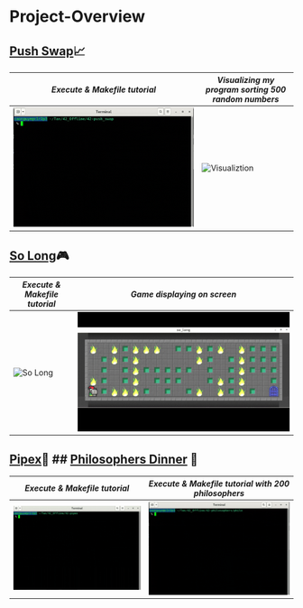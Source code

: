 # Project-Overview

## [Push Swap](https://github.com/Siuol7/42-push_swap.git)📈 

| ***Execute & Makefile tutorial*** | ***Visualizing my program sorting 500 random numbers*** |
|-----------|--------------|
| ![Push Swap](assets/push_swap.gif) | ![Visualiztion](assets/push_swap%20visualize.gif) |



## [So Long](https://github.com/Siuol7/42-so_long.git)🎮
| ***Execute & Makefile tutorial*** | ***Game displaying on screen*** |
|-----------|--------------|
| ![So Long](assets/so_long.gif) | ![Game](assets/game.gif) |

## [Pipex](https://github.com/Siuol7/42-pipex.git)🔧               ## [Philosophers Dinner](https://github.com/Siuol7/42-philosophers.git) 🍴
| ***Execute & Makefile tutorial***| ***Execute & Makefile tutorial with 200 philosophers***|
|-----------|-----------|
| ![So Long](assets/pipex.gif) | ![So Long](assets/philo.gif) |






